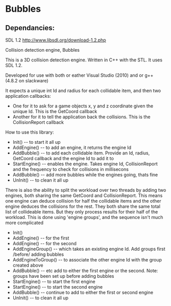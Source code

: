 Bubbles
=======

Dependancies:
-------------
SDL 1.2
http://www.libsdl.org/download-1.2.php


Collision detection engine, Bubbles

This is a 3D collision detection engine. Written in C++ with the STL. It uses SDL 1.2.

Developed for use with both or eather Visual Studio (2010) and or g++ (4.8.2 on slackware)

It expects a unique int Id and radius for each collidable item, and then two application callbacks: 
- One for it to ask for a game objects x, y and z coordinate given the unique Id. This is the GetCoord callback
- Another for it to tell the application back the collisions. This is the CollisionReport callback

How to use this library:
- Init()
-- to start it all up
- AddEngine()
-- to add an engine, it returns the engine Id
- AddBubble() 
-- to add each collidable item. Provide an Id, radius, GetCoord callback and the engine Id to add it to
- StartEngine() 
-- enables the engine. Takes engine Id, CollisionReport and the frequency to check for collisions in millisecons
- AddBubble() 
-- add more bubbles while the engines going, thats fine
- UnInit() 
-- to clean it all up

There is also the ability to split the workload over two threads by adding two engines, both sharing the same 
GetCoord and CollisionReport. This means one engine can deduce collision for half the collidable items 
and the other engine deduces the collisions for the rest. They both share the same total list of collideable
items. But they only process results for their half of the workload. This is done using 'engine groups', and the sequence isn't much more complicated

- Init()
- AddEngine() 
-- for the first
- AddEngine() 
-- for the second
- AddEngineGroup() 
-- which takes an existing engine Id. Add groups first /before/ adding bubbles
- AddEngineToGroup() 
-- to associate the other engine Id with the group created above
- AddBubble() 
-- etc add to either the first engine or the second. Note: groups have been set up before adding bubbles
- StartEngine()
-- to start the first engine
- StartEngine()
-- to start the second engine
- AddBubble() 
-- continue to add to either the first or second engine
- UnInit() 
-- to clean it all up
